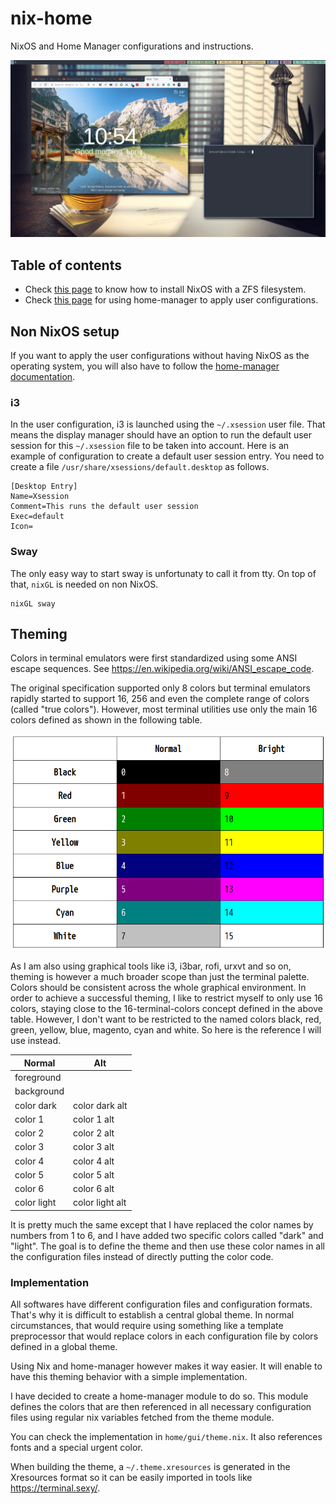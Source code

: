 # nix-home

NixOS and Home Manager configurations and instructions.

![Screenshot](screenshot.png)

## Table of contents

- Check [this page](docs/nixos-install.md) to know how to install NixOS with a ZFS filesystem.
- Check [this page](docs/home-manager.md) for using home-manager to apply user configurations.

## Non NixOS setup

If you want to apply the user configurations without having NixOS as the operating system, you will also have to follow the [home-manager documentation](docs/home-manager.md).

### i3

In the user configuration, i3 is launched using the `~/.xsession` user file. That means the display manager should have an option to run the default user session for this `~/.xsession` file to be taken into account. Here is an example of configuration to create a default user session entry. You need to create a file `/usr/share/xsessions/default.desktop` as follows.

```
[Desktop Entry]
Name=Xsession
Comment=This runs the default user session
Exec=default
Icon=
```

### Sway

The only easy way to start sway is unfortunaty to call it from tty. On top of that, `nixGL` is needed on non NixOS.

```
nixGL sway
```

## Theming

Colors in terminal emulators were first standardized using some ANSI escape sequences. See https://en.wikipedia.org/wiki/ANSI_escape_code.

The original specification supported only 8 colors but terminal emulators rapidly started to support 16, 256 and even the complete range of colors (called "true colors"). However, most terminal utilities use only the main 16 colors defined as shown in the following table.

![Screenshot](terminal-colors.png)

As I am also using graphical tools like i3, i3bar, rofi, urxvt and so on, theming is however a much broader scope than just the terminal palette. Colors should be consistent across the whole graphical environment. In order to achieve a successful theming, I like to restrict myself to only use 16 colors, staying close to the 16-terminal-colors concept defined in the above table. However, I don't want to be restricted to the named colors black, red, green, yellow, blue, magento, cyan and white. So here is the reference I will use instead.

| Normal        | Alt             |
| ------------- |-----------------|
| foreground    |                 |
| background    |                 |
| color dark    | color dark alt  |
| color 1       | color 1 alt     |
| color 2       | color 2 alt     |
| color 3       | color 3 alt     |
| color 4       | color 4 alt     |
| color 5       | color 5 alt     |
| color 6       | color 6 alt     |
| color light   | color light alt |

It is pretty much the same except that I have replaced the color names by numbers from 1 to 6, and I have added two specific colors called "dark" and "light".
The goal is to define the theme and then use these color names in all the configuration files instead of directly putting the color code.

### Implementation

All softwares have different configuration files and configuration formats. That's why it is difficult to establish a central global theme. In normal circumstances, that would require using something like a template preprocessor that would replace colors in each configuration file by colors defined in a global theme.

Using Nix and home-manager however makes it way easier. It will enable to have this theming behavior with a simple implementation.

I have decided to create a home-manager module to do so. This module defines the colors that are then referenced in all necessary configuration files using regular nix variables fetched from the theme module.

You can check the implementation in `home/gui/theme.nix`. It also references fonts and a special urgent color.

When building the theme, a `~/.theme.xresources` is generated in the Xresources format so it can be easily imported in tools like https://terminal.sexy/.
